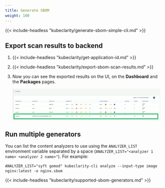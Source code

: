```yaml
---
title: Generate SBOM
weight: 100
---
```


{{< include-headless "kubeclarity/generate-sbom-simple-cli.md" >}}

## Export scan results to backend

1. {{< include-headless "kubeclarity/get-application-id.md" >}}
1. {{< include-headless "kubeclarity/export-sbom-scan-results.md" >}}
1. Now you can see the exported results on the UI, on the **Dashboard** and the **Packages** pages.

    ![Exported results](multi-sbom-export-ui.png)

## Run multiple generators

You can list the content analyzers to use using the `ANALYZER_LIST` environment variable separated by a space (`ANALYZER_LIST="<analyzer 1 name> <analyzer 2 name>"`). For example:

```shell
ANALYZER_LIST="syft gomod" kubeclarity-cli analyze --input-type image nginx:latest -o nginx.sbom
```

{{< include-headless "kubeclarity/supported-sbom-generators.md" >}}
